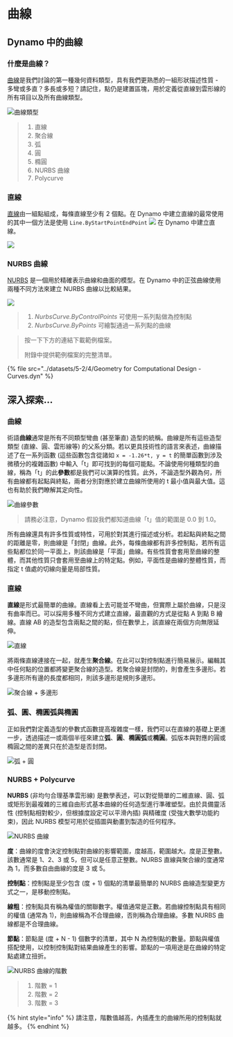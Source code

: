 # 曲線

## Dynamo 中的曲線

### 什麼是曲線？

[曲線](5-4\_curves.md#curve)是我們討論的第一種幾何資料類型，具有我們更熟悉的一組形狀描述性質 - 多彎或多直？多長或多短？請記住，點仍是建置區塊，用於定義從直線到雲形線的所有項目以及所有曲線類型。

![曲線類型](../images/5-2/4/CurveTypes.jpg)

> 1. 直線
> 2. 聚合線
> 3. 弧
> 4. 圓
> 5. 橢圓
> 6. NURBS 曲線
> 7. Polycurve

### 直線

[直線](5-4\_curves.md#lines)由一組點組成，每條直線至少有 2 個點。在 Dynamo 中建立直線的最常使用的其中一個方法是使用 `Line.ByStartPointEndPoint` ![](<./images/5-2/4/Line by start point end point.jpg>) 在 Dynamo 中建立直線。

![](<./images/5-2/4/curves - line by start point end point.jpg>)

### NURBS 曲線

[NURBS](5-4\_curves.md#nurbs-+-polycurves) 是一個用於精確表示曲線和曲面的模型。在 Dynamo 中的正弦曲線使用兩種不同方法來建立 NURBS 曲線以比較結果。

![](<../images/5-2/4/curves - Nurbs Curves.jpg>)

> 1. _NurbsCurve.ByControlPoints_ 可使用一系列點做為控制點
> 2. _NurbsCurve.ByPoints_ 可繪製通過一系列點的曲線

> 按一下下方的連結下載範例檔案。
>
> 附錄中提供範例檔案的完整清單。

{% file src="../datasets/5-2/4/Geometry for Computational Design - Curves.dyn" %}

## 深入探索...

### 曲線

術語**曲線**通常是所有不同類型彎曲 (甚至筆直) 造型的統稱。曲線是所有這些造型類型 (直線、圓、雲形線等) 的父系分類。若以更具技術性的語言來表述，曲線描述了在一系列函數 (這些函數包含從諸如 `x = -1.26*t, y = t` 的簡單函數到涉及微積分的複雜函數) 中輸入「t」即可找到的每個可能點。不論使用何種類型的曲線，稱為「t」的此**參數**都是我們可以演算的性質。此外，不論造型外觀為何，所有曲線都有起點與終點，兩者分別對應於建立曲線所使用的 t 最小值與最大值。這也有助於我們瞭解其定向性。

![曲線參數](../images/5-2/4/CurveParameter.jpg)

> 請務必注意，Dynamo 假設我們都知道曲線「t」值的範圍是 0.0 到 1.0。

所有曲線還具有許多性質或特性，可用於對其進行描述或分析。若起點與終點之間的距離是零，則曲線是「封閉」曲線。此外，每條曲線都有許多控制點，若所有這些點都位於同一平面上，則該曲線是「平面」曲線。有些性質會套用至曲線的整體，而其他性質只會套用至曲線上的特定點。例如，平面性是曲線的整體性質，而指定 t 值處的切線向量是局部性質。

### 直線

**直線**是形式最簡單的曲線。直線看上去可能並不彎曲，但實際上屬於曲線，只是沒有曲率而已。可以採用多種不同方式建立直線，最直觀的方式是從點 A 到點 B 繪線。直線 AB 的造型包含兩點之間的點，但在數學上，該直線在兩個方向無限延伸。

![直線](../images/5-2/4/Line.jpg)

將兩條直線連接在一起，就產生**聚合線**。在此可以對控制點進行簡易展示。編輯其中任何點的位置都將變更聚合線的造型。若聚合線是封閉的，則會產生多邊形。若多邊形所有邊的長度都相同，則該多邊形是規則多邊形。

![聚合線 + 多邊形](../images/5-2/4/Polyline.jpg)

### 弧、圓、橢圓弧與橢圓

正如我們對定義造型的參數式函數提高複雜度一樣，我們可以在直線的基礎上更進一步，透過描述一或兩個半徑來建立**弧**、**圓**、**橢圓弧**或**橢圓**。弧版本與對應的圓或橢圓之間的差異只在於造型是否封閉。

![弧 + 圓](../images/5-2/4/Arcs+Circles.jpg)

### NURBS + Polycurve

**NURBS** (非均勻合理基準雲形線) 是數學表述，可以對從簡單的二維直線、圓、弧或矩形到最複雜的三維自由形式基本曲線的任何造型進行準確塑型。由於具備靈活性 (控制點相對較少，但根據度設定可以平滑內插) 與精確度 (受強大數學功能約束)，因此 NURBS 模型可用於從插圖與動畫到製造的任何程序。

![NURBS 曲線](../images/5-2/4/NURBScurve.jpg)

**度**：曲線的度會決定控制點對曲線的影響範圍，度越高，範圍越大。度是正整數。該數通常是 1、2、3 或 5，但可以是任意正整數。NURBS 直線與聚合線的度通常為 1，而多數自由曲線的度是 3 或 5。

**控制點**：控制點是至少包含 (度 + 1) 個點的清單最簡單的 NURBS 曲線造型變更方式之一，是移動控制點。

**線粗**：控制點具有稱為權值的關聯數字。權值通常是正數。若曲線控制點具有相同的權值 (通常為 1)，則曲線稱為不合理曲線，否則稱為合理曲線。多數 NURBS 曲線都是不合理曲線。

**節點**：節點是 (度 + N - 1) 個數字的清單，其中 N 為控制點的數量。節點與權值搭配使用，以控制控制點對結果曲線產生的影響。節點的一項用途是在曲線的特定點處建立扭折。

![NURBS 曲線的階數](../images/5-2/4/NURBScurve\_Degree.jpg)

> 1. 階數 = 1
> 2. 階數 = 2
> 3. 階數 = 3

{% hint style="info" %}
請注意，階數值越高，內插產生的曲線所用的控制點就越多。
{% endhint %}
